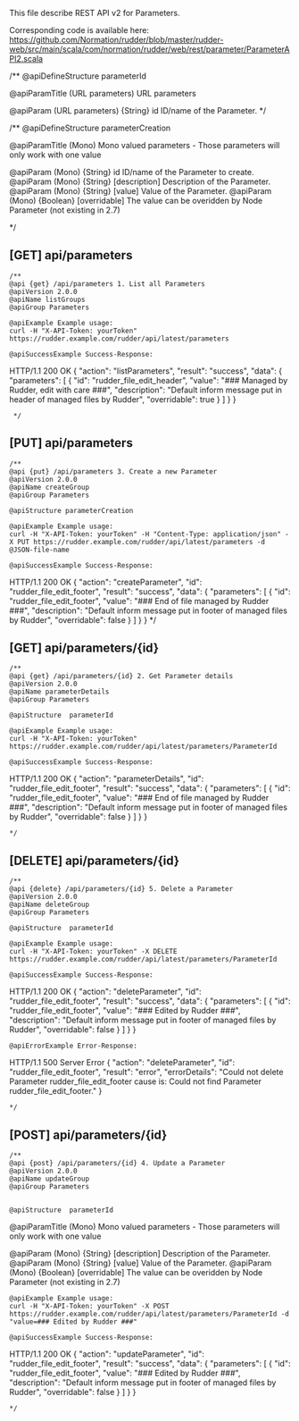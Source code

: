 
This file describe REST API v2 for Parameters.

Corresponding code is available here: 
https://github.com/Normation/rudder/blob/master/rudder-web/src/main/scala/com/normation/rudder/web/rest/parameter/ParameterAPI2.scala

/**
   @apiDefineStructure parameterId

   @apiParamTitle (URL parameters) URL parameters

   @apiParam (URL parameters) {String} id ID/name of the Parameter.
 */

 /**
   @apiDefineStructure parameterCreation

   @apiParamTitle (Mono) Mono valued parameters - Those parameters will only work with one value

   @apiParam (Mono) {String} id             ID/name of the Parameter to create.
   @apiParam (Mono) {String} [description]  Description of the Parameter.
   @apiParam (Mono) {String} [value]        Value of the Parameter.
   @apiParam (Mono) {Boolean} [overridable] The value can be overidden by Node Parameter (not existing in 2.7)

 */

[GET] api/parameters
-----------------

    /**
    @api {get} /api/parameters 1. List all Parameters
    @apiVersion 2.0.0
    @apiName listGroups
    @apiGroup Parameters
    
    @apiExample Example usage:
    curl -H "X-API-Token: yourToken" https://rudder.example.com/rudder/api/latest/parameters

    @apiSuccessExample Success-Response:
HTTP/1.1 200 OK
{
  "action": "listParameters",
  "result": "success",
  "data": {
    "parameters": [
      {
        "id": "rudder_file_edit_header",
        "value": "### Managed by Rudder, edit with care ###",
        "description": "Default inform message put in header of managed files by Rudder",
        "overridable": true
      }
    ]
  }
}

     */


[PUT] api/parameters
-----------------

    /**
    @api {put} /api/parameters 3. Create a new Parameter
    @apiVersion 2.0.0
    @apiName createGroup
    @apiGroup Parameters

    @apiStructure parameterCreation
    
    @apiExample Example usage:
    curl -H "X-API-Token: yourToken" -H "Content-Type: application/json" -X PUT https://rudder.example.com/rudder/api/latest/parameters -d @JSON-file-name

    @apiSuccessExample Success-Response:
HTTP/1.1 200 OK
{
  "action": "createParameter",
  "id": "rudder_file_edit_footer",
  "result": "success",
  "data": {
    "parameters": [
      {
        "id": "rudder_file_edit_footer",
        "value": "### End of file managed by Rudder ###",
        "description": "Default inform message put in footer of managed files by Rudder",
        "overridable": false
      }
    ]
  }
}
     */


[GET] api/parameters/{id}
--------------------------

    /**
    @api {get} /api/parameters/{id} 2. Get Parameter details
    @apiVersion 2.0.0
    @apiName parameterDetails
    @apiGroup Parameters

    @apiStructure  parameterId
     
    @apiExample Example usage:
    curl -H "X-API-Token: yourToken" https://rudder.example.com/rudder/api/latest/parameters/ParameterId

    @apiSuccessExample Success-Response:
HTTP/1.1 200 OK
{
  "action": "parameterDetails",
  "id": "rudder_file_edit_footer",
  "result": "success",
  "data": {
    "parameters": [
      {
        "id": "rudder_file_edit_footer",
        "value": "### End of file managed by Rudder ###",
        "description": "Default inform message put in footer of managed files by Rudder",
        "overridable": false
      }
    ]
  }
}

    */

[DELETE] api/parameters/{id}
--------------------------

    /**
    @api {delete} /api/parameters/{id} 5. Delete a Parameter
    @apiVersion 2.0.0
    @apiName deleteGroup
    @apiGroup Parameters
     
    @apiStructure  parameterId

    @apiExample Example usage:
    curl -H "X-API-Token: yourToken" -X DELETE https://rudder.example.com/rudder/api/latest/parameters/ParameterId

    @apiSuccessExample Success-Response:
HTTP/1.1 200 OK
{
  "action": "deleteParameter",
  "id": "rudder_file_edit_footer",
  "result": "success",
  "data": {
    "parameters": [
      {
        "id": "rudder_file_edit_footer",
        "value": "### Edited by Rudder ###",
        "description": "Default inform message put in footer of managed files by Rudder",
        "overridable": false
      }
    ]
  }
}

    @apiErrorExample Error-Response:
HTTP/1.1 500 Server Error
{
  "action": "deleteParameter",
  "id": "rudder_file_edit_footer",
  "result": "error",
  "errorDetails": "Could not delete Parameter rudder_file_edit_footer cause is: Could not find Parameter rudder_file_edit_footer."
}

    */


[POST] api/parameters/{id}
--------------------------

    /**
    @api {post} /api/parameters/{id} 4. Update a Parameter
    @apiVersion 2.0.0
    @apiName updateGroup
    @apiGroup Parameters


    @apiStructure  parameterId

   @apiParamTitle (Mono) Mono valued parameters - Those parameters will only work with one value

   @apiParam (Mono) {String} [description]  Description of the Parameter.
   @apiParam (Mono) {String} [value]        Value of the Parameter.
   @apiParam (Mono) {Boolean} [overridable] The value can be overidden by Node Parameter (not existing in 2.7)


     
    @apiExample Example usage:
    curl -H "X-API-Token: yourToken" -X POST https://rudder.example.com/rudder/api/latest/parameters/ParameterId -d "value=### Edited by Rudder ###"

    @apiSuccessExample Success-Response:
HTTP/1.1 200 OK
{
  "action": "updateParameter",
  "id": "rudder_file_edit_footer",
  "result": "success",
  "data": {
    "parameters": [
      {
        "id": "rudder_file_edit_footer",
        "value": "### Edited by Rudder ###",
        "description": "Default inform message put in footer of managed files by Rudder",
        "overridable": false
      }
    ]
  }
}

    */


